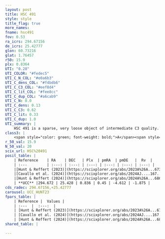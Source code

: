 ```yaml
---
layout: post
title: HSC 491
style: style
title_flag: true
more_names: 
fname: hsc491
fov: 0.53
ra_icrs: 294.67156
de_icrs: 25.42777
glon: 60.73216
glat: 1.76457
r50: 15.9
plx: 0.8364
UTI: "0.28"
UTI_COLOR: "#fedec5"
UTI_C_N_COL: "#e0a6b3"
UTI_C_dens_COL: "#f4bdb6"
UTI_C_C3_COL: "#eef8d4"
UTI_C_lit_COL: "#fee8cc"
UTI_C_dup_COL: "#a6cab9"
UTI_C_N: 0.0
UTI_C_dens: 0.13
UTI_C_C3: 0.62
UTI_C_lit: 0.33
UTI_C_dup: 1.0
UTI_summary: |
    HSC 491 is a sparse, very loose object of intermediate C3 quality. It was recently reported in the literature.<br><br><span style="color: #99180f; font-weight: bold;">Warning: </span>contains less than 25 stars with <i>P>0.5</i> estimated.
class3: |
    <span style="color: green; font-weight: bold;">A</span><span style="color: red; font-weight: bold;">C</span>
r_50_val: 15.9
N_50_val: 20
scix_url: HSC%20491
posit_table: |
    | Reference    | RA    | DEC   | Plx  | pmRA  | pmDE   |  Rv  |
    | :---         | :---: | :---: | :---: | :---: | :---: | :---: |
    |[Hunt & Reffert (2023)](https://scixplorer.org/abs/2023A%26A...673A.114H) | 294.581 | 25.447 | 0.839 | 0.441 | -4.629 | 4.309 |
    |[Cavallo et al. (2024)](https://scixplorer.org/abs/2024AJ....167...12C) | 294.652 | 25.395 | 0.838 | -- | -- | -- |
    |[Hunt & Reffert (2024)](https://scixplorer.org/abs/2024A%26A...686A..42H) | 294.581 | 25.447 | 0.839 | 0.441 | -4.629 | 4.309 |
    | **UCC** |294.672 | 25.428 | 0.836 | 0.45 | -4.612 | -1.875 | 
cds_radec: 294.67156,+25.42777
carousel: UCC_HUNT23
fpars_table: |
    | Reference |  Values |
    | :---  |  :---:  |
    | [Hunt & Reffert (2023)](https://scixplorer.org/abs/2023A%26A...673A.114H) | `AV50=2.903, diffAV50=1.438, MOD50=10.283, logAge50=7.27` |
    | [Cavallo et al. (2024)](https://scixplorer.org/abs/2024AJ....167...12C) | `AV50=2.78, dMod50=10.41, logAge50=7.74, [Fe/H]50=0.4` |
    | [Hunt & Reffert (2024)](https://scixplorer.org/abs/2024A%26A...686A..42H) | `MassJ=54.1308` |
shared_table: |
    
---
```

